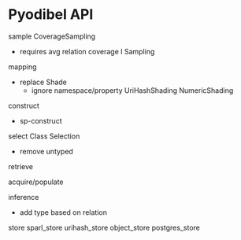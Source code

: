 

# Pyodibel API

sample
CoverageSampling
- requires avg relation coverage
I Sampling


mapping
- replace
    Shade
    - ignore namespace/property
    UriHashShading
    NumericShading


construct
- sp-construct

select
Class Selection
- remove untyped

retrieve

acquire/populate

inference
- add type based on relation

store
sparl_store
urihash_store
object_store
postgres_store